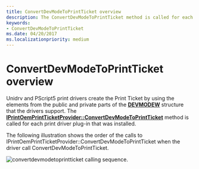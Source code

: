```yaml
---
title: ConvertDevModeToPrintTicket overview
description: The ConvertDevModeToPrintTicket method is called for each print driver plug-in that was installed.
keywords:
- ConvertDevModeToPrintTicket
ms.date: 04/20/2017
ms.localizationpriority: medium
---
```


# ConvertDevModeToPrintTicket overview


Unidrv and PScript5 print drivers create the Print Ticket by using the elements from the public and private parts of the [**DEVMODEW**](/windows/win32/api/wingdi/ns-wingdi-devmodew) structure that the drivers support. The [**IPrintOemPrintTicketProvider::ConvertDevModeToPrintTicket**](/previous-versions/windows/hardware/drivers/ff553161(v=vs.85)) method is called for each print driver plug-in that was installed.

The following illustration shows the order of the calls to IPrintOemPrintTicketProvider::ConvertDevModeToPrintTicket when the driver call ConvertDevModeToPrintTicket.

![convertdevmodetoprintticket calling sequence.](images/ptpcdm2pt-uml.gif)

 

